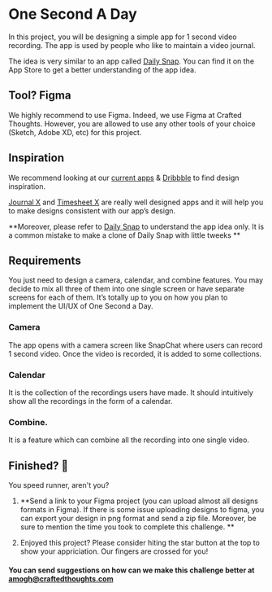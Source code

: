 
# One Second A Day
In this project, you will be designing a simple app for 1 second video recording. The app is used by people who like to maintain a video journal. 

The idea is very similar to an app called [Daily Snap](https://apps.apple.com/us/app/daily-snap-video-diary/id1208338212). You can find it on the App Store to get a better understanding of the app idea. 


## Tool? Figma
We highly recommend to use Figma. Indeed, we use Figma at Crafted Thoughts. However, you are allowed to use any other tools of your choice (Sketch, Adobe XD, etc) for this project.  

## Inspiration
We recommend looking at our [current apps](https://apps.apple.com/us/developer/amogh-joshi/id1360257372) & [Dribbble](https://dribbble.com/) to find design inspiration. 

[Journal X](https://apps.apple.com/us/app/journal-x-diary-with-lock/id1360257373) and [Timesheet X](https://apps.apple.com/us/app/timesheet-x-track-work-hours/id1466196878) are really well designed apps and it will help you to make designs consistent with our app’s design. 

**Moreover, please refer to [Daily Snap](https://apps.apple.com/us/app/daily-snap-video-diary/id1208338212) to understand the app idea only. It is a common mistake to make a clone of Daily Snap with little tweeks **

## Requirements 
You just need to design a camera, calendar, and combine features. You may decide to mix all three of them into one single screen or have separate screens for each of them. It’s totally up to you on how you plan to implement the UI/UX of One Second a Day.

### Camera
The app opens with a camera screen like SnapChat where users can record 1 second video. Once the video is recorded, it is added to some collections. 

### Calendar
It is the collection of the recordings users have made. It should intuitively show all the recordings in the form of a calendar.

### Combine.
It is a feature which can combine all the recording into one single video.

## Finished? :clap: 
You speed runner, aren't you?

1. **Send a link to your Figma project (you can upload almost all designs formats in Figma). If there is some issue uploading designs to figma, you can export your design in png format and send a zip file. Moreover, be sure to mention the time you took to complete this challenge. **

2. Enjoyed this project? Please consider hiting the star button at the top to show your appriciation. Our fingers are crossed for you!

#### You can send suggestions on how can we make this challenge better at amogh@craftedthoughts.com


